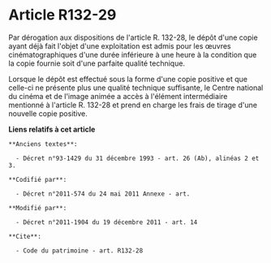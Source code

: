# Article R132-29

Par dérogation aux dispositions de l'article R. 132-28, le dépôt d'une copie ayant déjà fait l'objet d'une exploitation est
admis pour les œuvres cinématographiques d'une durée inférieure à une heure à la condition que la copie fournie soit d'une
parfaite qualité technique. 

Lorsque le dépôt est effectué sous la forme d'une copie positive et que celle-ci ne présente plus une qualité technique
suffisante, le Centre national du cinéma et de l'image animée a accès à l'élément intermédiaire mentionné à l'article R.
132-28 et prend en charge les frais de tirage d'une nouvelle copie positive.

**Liens relatifs à cet article**

	**Anciens textes**:

	  - Décret n°93-1429 du 31 décembre 1993 - art. 26 (Ab), alinéas 2 et 3.

	**Codifié par**:

	  - Décret n°2011-574 du 24 mai 2011 Annexe - art.

	**Modifié par**:

	  - Décret n°2011-1904 du 19 décembre 2011 - art. 14

	**Cite**:

	  - Code du patrimoine - art. R132-28
